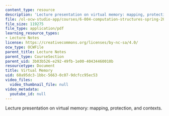 ```yaml
---
content_type: resource
description: 'Lecture presentation on virtual memory: mapping, protection, and contexts.'
file: /ol-ocw-studio-app/courses/6-004-computation-structures-spring-2009/60a95dc31bbc56630c079dcfcc95ec53_MIT6_004s09_lec17.pdf
file_size: 119275
file_type: application/pdf
learning_resource_types:
- Lecture Notes
license: https://creativecommons.org/licenses/by-nc-sa/4.0/
ocw_type: OCWFile
parent_title: Lecture Notes
parent_type: CourseSection
parent_uid: 3b03b526-e292-49fb-1e00-40434460010b
resourcetype: Document
title: Virtual Memory
uid: 60a95dc3-1bbc-5663-0c07-9dcfcc95ec53
video_files:
  video_thumbnail_file: null
video_metadata:
  youtube_id: null
---
```

Lecture presentation on virtual memory: mapping, protection, and contexts.
